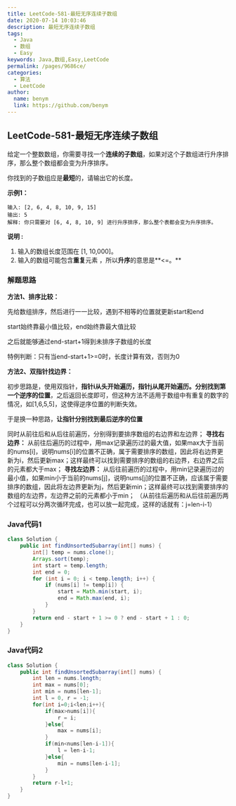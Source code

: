 ```yaml
---
title: LeetCode-581-最短无序连续子数组
date: 2020-07-14 10:03:46
description: 最短无序连续子数组
tags: 
  - Java
  - 数组
  - Easy
keywords: Java,数组,Easy,LeetCode
permalink: /pages/9686ce/
categories: 
  - 算法
  - LeetCode
author: 
  name: benym
  link: https://github.com/benym
---
```


## LeetCode-581-最短无序连续子数组

给定一个整数数组，你需要寻找一个**连续的子数组**，如果对这个子数组进行升序排序，那么整个数组都会变为升序排序。

你找到的子数组应是**最短**的，请输出它的长度。

<!--more-->

**示例1：**

```
输入: [2, 6, 4, 8, 10, 9, 15]
输出: 5
解释: 你只需要对 [6, 4, 8, 10, 9] 进行升序排序，那么整个表都会变为升序排序。
```

**说明 :**

1. 输入的数组长度范围在 [1, 10,000]。
2. 输入的数组可能包含**重复**元素 ，所以**升序**的意思是**<=。**

### 解题思路

**方法1、排序比较：**

先给数组排序，然后进行一一比较，遇到不相等的位置就更新start和end

start始终靠最小值比较，end始终靠最大值比较

之后就能够通过end-start+1得到未排序子数组的长度

特例判断：只有当end-start+1>=0时，长度计算有效，否则为0

**方法2、双指针找边界：**

初步思路是，使用双指针，**指针i从头开始遍历，指针j从尾开始遍历。分别找到第一个逆序的位置**，之后返回长度即可，但这种方法不适用于数组中有重复的数字的情况，如[1,6,5,5]，这使得逆序位置的判断失效。

于是换一种思路，**让指针分别找到最后逆序的位置**

同时从前往后和从后往前遍历，分别得到要排序数组的右边界和左边界；
**寻找右边界：**
从前往后遍历的过程中，用max记录遍历过的最大值，如果max大于当前的nums[i]，说明nums[i]的位置不正确，属于需要排序的数组，因此将右边界更新为i，然后更新max；这样最终可以找到需要排序的数组的右边界，右边界之后的元素都大于max；
**寻找左边界：**
从后往前遍历的过程中，用min记录遍历过的最小值，如果min小于当前的nums[j]，说明nums[j]的位置不正确，应该属于需要排序的数组，因此将左边界更新为j，然后更新min；这样最终可以找到需要排序的数组的左边界，左边界之前的元素都小于min；
（从前往后遍历和从后往前遍历两个过程可以分两次循环完成，也可以放一起完成，这样的话就有：j=len-i-1）

### Java代码1


```java
class Solution {
    public int findUnsortedSubarray(int[] nums) {
        int[] temp = nums.clone();
        Arrays.sort(temp);
        int start = temp.length;
        int end = 0;
        for (int i = 0; i < temp.length; i++) {
            if (nums[i] != temp[i]) {
                start = Math.min(start, i);
                end = Math.max(end, i);
            }
        }
        return end - start + 1 >= 0 ? end - start + 1 : 0;
    }
}
```

### Java代码2

```java
class Solution {
    public int findUnsortedSubarray(int[] nums) {
        int len = nums.length;
        int max = nums[0];
        int min = nums[len-1];
        int l = 0, r = -1;
        for(int i=0;i<len;i++){
            if(max>nums[i]){
                r = i;
            }else{
                max = nums[i];
            }
            if(min<nums[len-i-1]){
                l = len-i-1;
            }else{
                min = nums[len-i-1];
            }
        }
        return r-l+1;
    }
}
```



